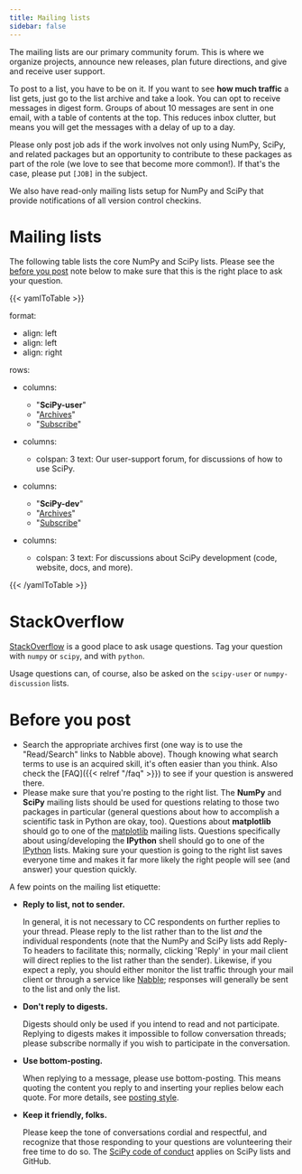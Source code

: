```yaml
---
title: Mailing lists
sidebar: false
---
```


The mailing lists are our primary community forum. This is where we
organize projects, announce new releases, plan future directions, and
give and receive user support.

To post to a list, you have to be on it. If you want to see **how much
traffic** a list gets, just go to the list archive and take a look. You
can opt to receive messages in digest form. Groups of about 10 messages
are sent in one email, with a table of contents at the top. This reduces
inbox clutter, but means you will get the messages with a delay of up to
a day.

Please only post job ads if the work involves not only using NumPy,
SciPy, and related packages but an opportunity to contribute to these
packages as part of the role (we love to see that become more common!).
If that\'s the case, please put `[JOB]` in the subject.

We also have read-only mailing lists setup for NumPy and SciPy that
provide notifications of all version control checkins.

# Mailing lists

The following table lists the core NumPy and SciPy lists. Please see
the [before you post](#before-you-post) note below to make sure that this
is the right place to ask your question.

{{< yamlToTable >}}


format:
  - align: left
  - align: left
  - align: right

rows:
  - columns:
    - "**SciPy-user**"
    - "[Archives](https://mail.python.org/archives/list/scipy-user@python.org/)"
    - "[Subscribe](https://mail.python.org/mailman/listinfo/scipy-user)"

  - columns:
    - colspan: 3
      text: Our user-support forum, for discussions of how to use SciPy.

  - columns:
    - "**SciPy-dev**"
    - "[Archives](https://mail.python.org/archives/list/scipy-dev@python.org/)"
    - "[Subscribe](https://mail.python.org/mailman/listinfo/scipy-dev)"

  - columns:
    - colspan: 3
      text: For discussions about SciPy development (code, website, docs, and more).

{{< /yamlToTable >}}

# StackOverflow

[StackOverflow](http://stackoverflow.com) is a good place to ask usage
questions. Tag your question with `numpy` or `scipy`, and with `python`.

Usage questions can, of course, also be asked on the `scipy-user` or
`numpy-discussion` lists.

# Before you post

-   Search the appropriate archives first (one way is to use the
    \"Read/Search\" links to Nabble above). Though knowing what search
    terms to use is an acquired skill, it\'s often easier than you
    think. Also check the [FAQ]({{< relref "/faq" >}}) to see
    if your question is answered there.
-   Please make sure that you\'re posting to the right list. The
    **NumPy** and **SciPy** mailing lists should be used for questions
    relating to those two packages in particular (general questions
    about how to accomplish a scientific task in Python are okay, too).
    Questions about **matplotlib** should go to one of the
    [matplotlib](http://matplotlib.org/) mailing lists. Questions
    specifically about using/developing the **IPython** shell should go
    to one of the [IPython](http://ipython.org/) lists. Making sure your
    question is going to the right list saves everyone time and makes it
    far more likely the right people will see (and answer) your question
    quickly.

A few points on the mailing list etiquette:

-   **Reply to list, not to sender.**

    In general, it is not necessary to CC respondents on further replies
    to your thread. Please reply to the list rather than to the list
    *and* the individual respondents (note that the NumPy and SciPy
    lists add Reply-To headers to facilitate this; normally, clicking
    \'Reply\' in your mail client will direct replies to the list rather
    than the sender). Likewise, if you expect a reply, you should either
    monitor the list traffic through your mail client or through a
    service like [Nabble](http://www.nabble.com); responses will
    generally be sent to the list and only the list.

-   **Don\'t reply to digests.**

    Digests should only be used if you intend to read and not
    participate. Replying to digests makes it impossible to follow
    conversation threads; please subscribe normally if you wish to
    participate in the conversation.

-   **Use bottom-posting.**

    When replying to a message, please use bottom-posting. This means
    quoting the content you reply to and inserting your replies below
    each quote. For more details, see [posting
    style](https://en.wikipedia.org/wiki/Posting_style).

-   **Keep it friendly, folks.**

    Please keep the tone of conversations cordial and respectful, and
    recognize that those responding to your questions are volunteering
    their free time to do so. The [SciPy code of
    conduct](https://docs.scipy.org/doc/scipy-dev/reference/dev/conduct/code_of_conduct.html)
    applies on SciPy lists and GitHub.

